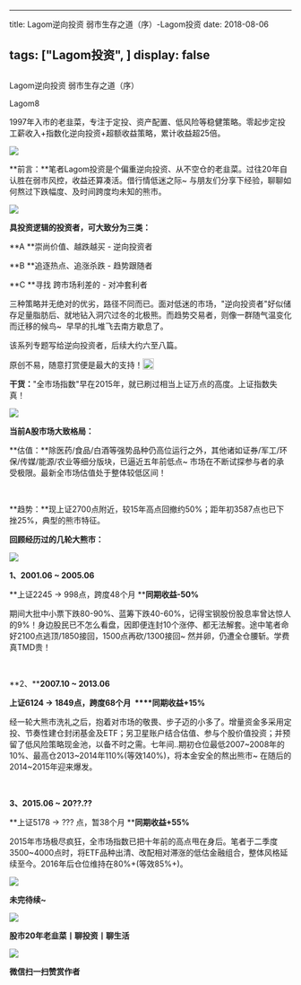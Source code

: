
---
title:   Lagom逆向投资 弱市生存之道（序）-Lagom投资
date: 2018-08-06

tags: ["Lagom投资", ]
display: false
---


## 



Lagom逆向投资 弱市生存之道（序）




Lagom8




1997年入市的老韭菜，专注于定投、资产配置、低风险等稳健策略。零起步定投工薪收入+指数化逆向投资+超额收益策略，累计收益超25倍。




<img class="" data-copyright="0" data-ratio="0.05776173285198556" data-s="300,640" src="https://mmbiz.qpic.cn/mmbiz_png/ZB4WjgjLjJW3KtDibicU3BB1HNQ9lDS2M5oGRnchkNPRzYsc0Ua6CIu7rZH3vAficcBEPYHU9ZTPqkic1sicT8CaxQQ/640?wx_fmt=png" data-type="png" data-w="554" style=""/>

**前言：**笔者Lagom投资是个偏重逆向投资、从不空仓的老韭菜。过往20年自认胜在弱市风控，收益还算凑活。借行情低迷之际~ 与朋友们分享下经验，聊聊如何熬过下跌幅度、及时间跨度均未知的熊市。

<img class="" data-copyright="0" data-ratio="0.640625" data-s="300,640" src="https://mmbiz.qpic.cn/mmbiz_png/ZB4WjgjLjJXibFOF4QeXRxgmEBwhjpqE44yT5R2VickFPE7piachxKWHfMv7ByXOex9n2UZlhBXsS4DpAXb2eqmsA/640?wx_fmt=png" data-type="png" data-w="640" style=""/>



**具投资逻辑的投资者，可大致分为三类：**

**A **崇尚价值、越跌越买 - 逆向投资者

**B **追逐热点、追涨杀跌 - 趋势跟随者

**C **寻找 跨市场利差的 - 对冲套利者

三种策略并无绝对的优劣，路径不同而已。面对低迷的市场，"逆向投资者"好似储存足量脂肪后、就地钻入洞穴过冬的北极熊。而趋势交易者，则像一群随气温变化而迁移的候鸟~&nbsp; 早早的扎堆飞去南方歇息了。



该系列专题写给逆向投资者，后续大约六至八篇。

原创不易，随意打赏便是最大的支持！<img src="https://res.wx.qq.com/mpres/htmledition/images/icon/common/emotion_panel/smiley/smiley_4.png" data-ratio="1" data-w="20" style="display:inline-block;width:20px;vertical-align:text-bottom;"/>



**干货：**"全市场指数"早在2015年，就已刷过相当上证万点的高度。上证指数失真！

<img class="" data-copyright="0" data-ratio="0.546875" data-s="300,640" src="https://mmbiz.qpic.cn/mmbiz_png/ZB4WjgjLjJXibFOF4QeXRxgmEBwhjpqE4hLAicDmgPjBe9icnxsHE8jicmwFXCuSIgFzwlkBqIzs7NtEeoOibNafOHA/640?wx_fmt=png" data-type="png" data-w="640" style=""/>



**当前A股市场大致格局：**

**估值：**除医药/食品/白酒等强势品种仍高位运行之外，其他诸如证券/军工/环保/传媒/能源/农业等细分版块，已逼近五年前低点~ 市场在不断试探参与者的承受极限。最新全市场估值处于整体较低区间！

&nbsp;

**趋势：**现上证2700点附近，较15年高点回撤约50%；距年初3587点也已下挫25%，典型的熊市特征。





**回顾经历过的几轮大熊市：**

<img class="" data-copyright="0" data-ratio="0.5390625" data-s="300,640" src="https://mmbiz.qpic.cn/mmbiz_png/ZB4WjgjLjJXibFOF4QeXRxgmEBwhjpqE4WbvEq7zHyZD7PxJS5K6Zn1kl2iaGRO0a6HRnK1Ah1S3icF0gibbaiaib99w/640?wx_fmt=png" data-type="png" data-w="640" style=""/>

**1、****2001.06 ~ 2005.06****&nbsp;**

**上证2245 -&gt; 998点，跨度48个月&nbsp;****同期收益-50%**

期间大批中小票下跌80-90%、蓝筹下跌40-60%，记得宝钢股份股息率曾达惊人的9%！身边股民已不怎么看盘，因即便连封10个涨停、都无法解套。途中笔者命好2100点逃顶/1850接回，1500点再砍/1300接回~ 然并卵，仍遭全仓腰斩。学费真TMD贵！

&nbsp;

**2、****2007.10 ~ 2013.06**

**<strong style="white-space: normal;">上证6124&nbsp;-&gt; 1849点，跨度68个月&nbsp;&nbsp;****同期收益+15%**</strong>

经一轮大熊市洗礼之后，抱着对市场的敬畏、步子迈的小多了。增量资金多采用定投、节奏性建仓封闭基金及ETF；另卫星账户结合估值、参与个股价值投资；并预留了低风险策略现金池，以备不时之需。七年间..期初仓位最低2007~2008年的10%、最高仓2013~2014年110%(等效140%)，将本金安全的熬出熊市~ 在随后的2014~2015年迎来爆发。

&nbsp;

**3、****2015.06 ~ 20??.??****&nbsp;**

**上证5178 -&gt; ??? 点，暂38个月&nbsp;****同期收益+55%**

2015年市场极尽疯狂，全市场指数已把十年前的高点甩在身后。笔者于二季度3500~4000点时，将ETF品种出清、改配相对滞涨的低估金融组合，整体风格延续至今。2016年后仓位维持在80%+(等效85%+)。



<img class="" data-copyright="0" data-ratio="0.2859399684044234" data-s="300,640" src="https://mmbiz.qpic.cn/mmbiz_png/ZB4WjgjLjJXibFOF4QeXRxgmEBwhjpqE4GOibcTnEWQGO6sU1Aaj7oFtAiaTGwhlZAGySsCJR61tNTiabeu99x8byw/640?wx_fmt=png" data-type="png" data-w="633" style=""/>

**未完待续~**

<img class="" data-copyright="0" data-ratio="0.05776173285198556" data-s="300,640" src="https://mmbiz.qpic.cn/mmbiz_png/ZB4WjgjLjJW3KtDibicU3BB1HNQ9lDS2M5oGRnchkNPRzYsc0Ua6CIu7rZH3vAficcBEPYHU9ZTPqkic1sicT8CaxQQ/640?wx_fmt=png" data-type="png" data-w="554" style=""/>



**股市20年老韭菜丨聊投资丨聊生活**



<img class="" data-copyright="0" data-ratio="0.390625" data-s="300,640" src="https://mmbiz.qpic.cn/mmbiz_png/ZB4WjgjLjJW3KtDibicU3BB1HNQ9lDS2M5AHEoeiaz0dQ4NfIRjBMuXvyJn8dXWm7ftklb0xqheiaMia0zbkyMJiaKzA/640?wx_fmt=png" data-type="png" data-w="640" style=""/>


**微信扫一扫赞赏作者**
















